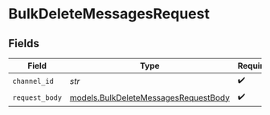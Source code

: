 # BulkDeleteMessagesRequest


## Fields

| Field                                                                              | Type                                                                               | Required                                                                           | Description                                                                        |
| ---------------------------------------------------------------------------------- | ---------------------------------------------------------------------------------- | ---------------------------------------------------------------------------------- | ---------------------------------------------------------------------------------- |
| `channel_id`                                                                       | *str*                                                                              | :heavy_check_mark:                                                                 | N/A                                                                                |
| `request_body`                                                                     | [models.BulkDeleteMessagesRequestBody](../models/bulkdeletemessagesrequestbody.md) | :heavy_check_mark:                                                                 | N/A                                                                                |